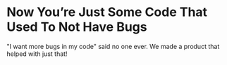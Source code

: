 # Now You’re Just Some Code That Used To Not Have Bugs
"I want more bugs in my code" said no one ever. We made a product that helped with just that! 
